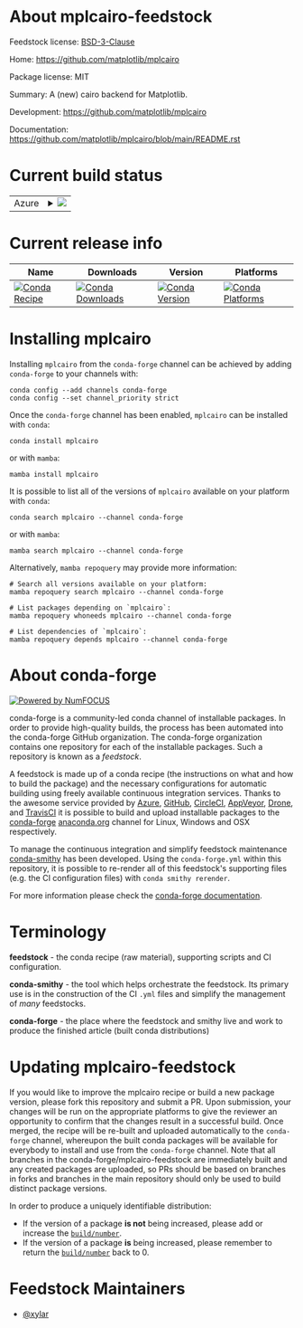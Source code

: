 About mplcairo-feedstock
========================

Feedstock license: [BSD-3-Clause](https://github.com/conda-forge/mplcairo-feedstock/blob/main/LICENSE.txt)

Home: https://github.com/matplotlib/mplcairo

Package license: MIT

Summary: A (new) cairo backend for Matplotlib.

Development: https://github.com/matplotlib/mplcairo

Documentation: https://github.com/matplotlib/mplcairo/blob/main/README.rst

Current build status
====================


<table>
    
  <tr>
    <td>Azure</td>
    <td>
      <details>
        <summary>
          <a href="https://dev.azure.com/conda-forge/feedstock-builds/_build/latest?definitionId=25211&branchName=main">
            <img src="https://dev.azure.com/conda-forge/feedstock-builds/_apis/build/status/mplcairo-feedstock?branchName=main">
          </a>
        </summary>
        <table>
          <thead><tr><th>Variant</th><th>Status</th></tr></thead>
          <tbody><tr>
              <td>linux_64_python3.10.____cpython</td>
              <td>
                <a href="https://dev.azure.com/conda-forge/feedstock-builds/_build/latest?definitionId=25211&branchName=main">
                  <img src="https://dev.azure.com/conda-forge/feedstock-builds/_apis/build/status/mplcairo-feedstock?branchName=main&jobName=linux&configuration=linux%20linux_64_python3.10.____cpython" alt="variant">
                </a>
              </td>
            </tr><tr>
              <td>linux_64_python3.11.____cpython</td>
              <td>
                <a href="https://dev.azure.com/conda-forge/feedstock-builds/_build/latest?definitionId=25211&branchName=main">
                  <img src="https://dev.azure.com/conda-forge/feedstock-builds/_apis/build/status/mplcairo-feedstock?branchName=main&jobName=linux&configuration=linux%20linux_64_python3.11.____cpython" alt="variant">
                </a>
              </td>
            </tr><tr>
              <td>linux_64_python3.12.____cpython</td>
              <td>
                <a href="https://dev.azure.com/conda-forge/feedstock-builds/_build/latest?definitionId=25211&branchName=main">
                  <img src="https://dev.azure.com/conda-forge/feedstock-builds/_apis/build/status/mplcairo-feedstock?branchName=main&jobName=linux&configuration=linux%20linux_64_python3.12.____cpython" alt="variant">
                </a>
              </td>
            </tr><tr>
              <td>linux_64_python3.13.____cp313</td>
              <td>
                <a href="https://dev.azure.com/conda-forge/feedstock-builds/_build/latest?definitionId=25211&branchName=main">
                  <img src="https://dev.azure.com/conda-forge/feedstock-builds/_apis/build/status/mplcairo-feedstock?branchName=main&jobName=linux&configuration=linux%20linux_64_python3.13.____cp313" alt="variant">
                </a>
              </td>
            </tr><tr>
              <td>linux_64_python3.9.____cpython</td>
              <td>
                <a href="https://dev.azure.com/conda-forge/feedstock-builds/_build/latest?definitionId=25211&branchName=main">
                  <img src="https://dev.azure.com/conda-forge/feedstock-builds/_apis/build/status/mplcairo-feedstock?branchName=main&jobName=linux&configuration=linux%20linux_64_python3.9.____cpython" alt="variant">
                </a>
              </td>
            </tr><tr>
              <td>osx_64_python3.10.____cpython</td>
              <td>
                <a href="https://dev.azure.com/conda-forge/feedstock-builds/_build/latest?definitionId=25211&branchName=main">
                  <img src="https://dev.azure.com/conda-forge/feedstock-builds/_apis/build/status/mplcairo-feedstock?branchName=main&jobName=osx&configuration=osx%20osx_64_python3.10.____cpython" alt="variant">
                </a>
              </td>
            </tr><tr>
              <td>osx_64_python3.11.____cpython</td>
              <td>
                <a href="https://dev.azure.com/conda-forge/feedstock-builds/_build/latest?definitionId=25211&branchName=main">
                  <img src="https://dev.azure.com/conda-forge/feedstock-builds/_apis/build/status/mplcairo-feedstock?branchName=main&jobName=osx&configuration=osx%20osx_64_python3.11.____cpython" alt="variant">
                </a>
              </td>
            </tr><tr>
              <td>osx_64_python3.12.____cpython</td>
              <td>
                <a href="https://dev.azure.com/conda-forge/feedstock-builds/_build/latest?definitionId=25211&branchName=main">
                  <img src="https://dev.azure.com/conda-forge/feedstock-builds/_apis/build/status/mplcairo-feedstock?branchName=main&jobName=osx&configuration=osx%20osx_64_python3.12.____cpython" alt="variant">
                </a>
              </td>
            </tr><tr>
              <td>osx_64_python3.13.____cp313</td>
              <td>
                <a href="https://dev.azure.com/conda-forge/feedstock-builds/_build/latest?definitionId=25211&branchName=main">
                  <img src="https://dev.azure.com/conda-forge/feedstock-builds/_apis/build/status/mplcairo-feedstock?branchName=main&jobName=osx&configuration=osx%20osx_64_python3.13.____cp313" alt="variant">
                </a>
              </td>
            </tr><tr>
              <td>osx_64_python3.9.____cpython</td>
              <td>
                <a href="https://dev.azure.com/conda-forge/feedstock-builds/_build/latest?definitionId=25211&branchName=main">
                  <img src="https://dev.azure.com/conda-forge/feedstock-builds/_apis/build/status/mplcairo-feedstock?branchName=main&jobName=osx&configuration=osx%20osx_64_python3.9.____cpython" alt="variant">
                </a>
              </td>
            </tr>
          </tbody>
        </table>
      </details>
    </td>
  </tr>
</table>

Current release info
====================

| Name | Downloads | Version | Platforms |
| --- | --- | --- | --- |
| [![Conda Recipe](https://img.shields.io/badge/recipe-mplcairo-green.svg)](https://anaconda.org/conda-forge/mplcairo) | [![Conda Downloads](https://img.shields.io/conda/dn/conda-forge/mplcairo.svg)](https://anaconda.org/conda-forge/mplcairo) | [![Conda Version](https://img.shields.io/conda/vn/conda-forge/mplcairo.svg)](https://anaconda.org/conda-forge/mplcairo) | [![Conda Platforms](https://img.shields.io/conda/pn/conda-forge/mplcairo.svg)](https://anaconda.org/conda-forge/mplcairo) |

Installing mplcairo
===================

Installing `mplcairo` from the `conda-forge` channel can be achieved by adding `conda-forge` to your channels with:

```
conda config --add channels conda-forge
conda config --set channel_priority strict
```

Once the `conda-forge` channel has been enabled, `mplcairo` can be installed with `conda`:

```
conda install mplcairo
```

or with `mamba`:

```
mamba install mplcairo
```

It is possible to list all of the versions of `mplcairo` available on your platform with `conda`:

```
conda search mplcairo --channel conda-forge
```

or with `mamba`:

```
mamba search mplcairo --channel conda-forge
```

Alternatively, `mamba repoquery` may provide more information:

```
# Search all versions available on your platform:
mamba repoquery search mplcairo --channel conda-forge

# List packages depending on `mplcairo`:
mamba repoquery whoneeds mplcairo --channel conda-forge

# List dependencies of `mplcairo`:
mamba repoquery depends mplcairo --channel conda-forge
```


About conda-forge
=================

[![Powered by
NumFOCUS](https://img.shields.io/badge/powered%20by-NumFOCUS-orange.svg?style=flat&colorA=E1523D&colorB=007D8A)](https://numfocus.org)

conda-forge is a community-led conda channel of installable packages.
In order to provide high-quality builds, the process has been automated into the
conda-forge GitHub organization. The conda-forge organization contains one repository
for each of the installable packages. Such a repository is known as a *feedstock*.

A feedstock is made up of a conda recipe (the instructions on what and how to build
the package) and the necessary configurations for automatic building using freely
available continuous integration services. Thanks to the awesome service provided by
[Azure](https://azure.microsoft.com/en-us/services/devops/), [GitHub](https://github.com/),
[CircleCI](https://circleci.com/), [AppVeyor](https://www.appveyor.com/),
[Drone](https://cloud.drone.io/welcome), and [TravisCI](https://travis-ci.com/)
it is possible to build and upload installable packages to the
[conda-forge](https://anaconda.org/conda-forge) [anaconda.org](https://anaconda.org/)
channel for Linux, Windows and OSX respectively.

To manage the continuous integration and simplify feedstock maintenance
[conda-smithy](https://github.com/conda-forge/conda-smithy) has been developed.
Using the ``conda-forge.yml`` within this repository, it is possible to re-render all of
this feedstock's supporting files (e.g. the CI configuration files) with ``conda smithy rerender``.

For more information please check the [conda-forge documentation](https://conda-forge.org/docs/).

Terminology
===========

**feedstock** - the conda recipe (raw material), supporting scripts and CI configuration.

**conda-smithy** - the tool which helps orchestrate the feedstock.
                   Its primary use is in the construction of the CI ``.yml`` files
                   and simplify the management of *many* feedstocks.

**conda-forge** - the place where the feedstock and smithy live and work to
                  produce the finished article (built conda distributions)


Updating mplcairo-feedstock
===========================

If you would like to improve the mplcairo recipe or build a new
package version, please fork this repository and submit a PR. Upon submission,
your changes will be run on the appropriate platforms to give the reviewer an
opportunity to confirm that the changes result in a successful build. Once
merged, the recipe will be re-built and uploaded automatically to the
`conda-forge` channel, whereupon the built conda packages will be available for
everybody to install and use from the `conda-forge` channel.
Note that all branches in the conda-forge/mplcairo-feedstock are
immediately built and any created packages are uploaded, so PRs should be based
on branches in forks and branches in the main repository should only be used to
build distinct package versions.

In order to produce a uniquely identifiable distribution:
 * If the version of a package **is not** being increased, please add or increase
   the [``build/number``](https://docs.conda.io/projects/conda-build/en/latest/resources/define-metadata.html#build-number-and-string).
 * If the version of a package **is** being increased, please remember to return
   the [``build/number``](https://docs.conda.io/projects/conda-build/en/latest/resources/define-metadata.html#build-number-and-string)
   back to 0.

Feedstock Maintainers
=====================

* [@xylar](https://github.com/xylar/)

